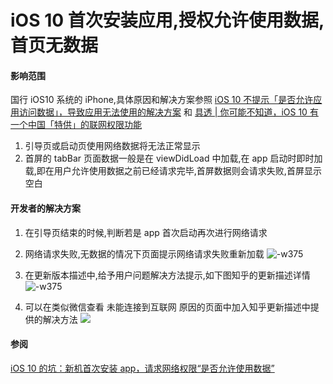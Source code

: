 # iOS 10 首次安装应用,授权允许使用数据,首页无数据
#### 影响范围
国行 iOS10 系统的 iPhone,具体原因和解决方案参照 [iOS 10 不提示「是否允许应用访问数据」，导致应用无法使用的解决方案](https://gold.xitu.io/post/57e229880e3dd90069867129) 和 [具透 | 你可能不知道，iOS 10 有一个中国「特供」的联网权限功能](http://sspai.com/35720)   

1. 引导页或启动页使用网络数据将无法正常显示
2. 首屏的 tabBar 页面数据一般是在 viewDidLoad 中加载,在 app 启动时即时加载,即在用户允许使用数据之前已经请求完毕,首屏数据则会请求失败,首屏显示空白


#### 开发者的解决方案
1. 在引导页结束的时候,判断若是 app 首次启动再次进行网络请求

2. 网络请求失败,无数据的情况下页面提示网络请求失败重新加载
![-w375](http://maomilaoshi.top/14810955741529.jpg)

3. 在更新版本描述中,给予用户问题解决方法提示,如下图知乎的更新描述详情
![-w375](http://maomilaoshi.top/14810942078366.jpg)

4. 可以在类似微信查看 未能连接到互联网 原因的页面中加入知乎更新描述中提供的解决方法
![](http://maomilaoshi.top/14810953644226.jpg)


#### 参阅
[iOS 10 的坑：新机首次安装 app，请求网络权限“是否允许使用数据”](http://ios.jobbole.com/90968/)



